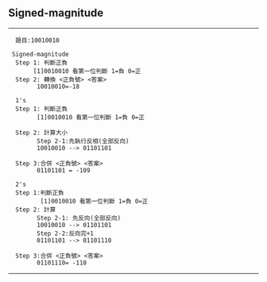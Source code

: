 ## Signed-magnitude
---

      題目:10010010
      
     Signed-magnitude
      Step 1: 判斷正負
           [1]0010010 看第一位判斷 1=負 0=正
      Step 2: 轉換 <正負號> <答案>
            10010010=-18

      1's
      Step 1: 判斷正負
            [1]0010010 看第一位判斷 1=負 0=正

      Step 2: 計算大小
            Step 2-1:先執行反相(全部反向)
            10010010 --> 01101101
            
      Step 3:合併 <正負號> <答案>
            01101101 = -109

      2's
      Step 1:判斷正負
             [1]0010010 看第一位判斷 1=負 0=正
      Step 2: 計算
            Step 2-1: 先反向(全部反向)
            10010010 --> 01101101
            Step 2-2:反向完+1
            01101101 --> 01101110
            
      Step 3:合併 <正負號> <答案>
            01101110= -110
      
---
